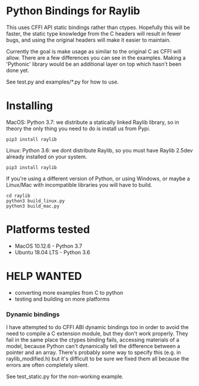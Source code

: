 # Python Bindings for Raylib

This uses CFFI API static bindings rather than ctypes.  Hopefully this will be faster, the static type knowledge from the C
headers will result in fewer bugs, and using the original headers will make it easier to maintain.

Currently the goal is make usage as similar to the original C as CFFI will allow.  There are a few differences
you can see in the examples.  Making a 'Pythonic' library would be an additional layer on top which hasn't been
done yet.

See test.py and examples/*.py for how to use.

# Installing

MacOS: Python 3.7: we distribute a statically linked Raylib library, so in theory the only thing you need to do is install
us from Pypi.

    pip3 install raylib

Linux: Python 3.6: we dont distribute Raylib, so you must have Raylib 2.5dev already installed on your system.

    pip3 install raylib

If you're using a different version of Python, or using Windows, or maybe a Linux/Mac with incompatible libraries
you will have to build.

    cd raylib
    python3 build_linux.py
    python3 build_mac.py

# Platforms tested

 * MacOS 10.12.6 - Python 3.7
 * Ubuntu 18.04 LTS - Python 3.6

# HELP WANTED

 * converting more examples from C to python
 * testing and building on more platforms
 
### Dynamic bindings

I have attempted to do CFFI ABI dynamic bindings too in order to avoid the need to compile a C extension module,
but they don't work properly.  They fail in the same place the ctypes binding fails, accessing
materials of a model, because Python can't dynamically tell the difference between a pointer and an array. There's probably
  some way to specify this (e.g. in raylib_modified.h) but it's difficult to be sure we fixed them all because the errors
 are often completely silent.
 
 See test_static.py for the non-working example.